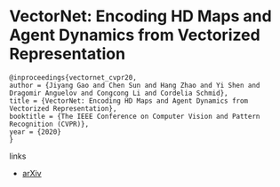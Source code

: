 # VectorNet: Encoding HD Maps and Agent Dynamics from Vectorized Representation

```
@inproceedings{vectornet_cvpr20,
author = {Jiyang Gao and Chen Sun and Hang Zhao and Yi Shen and Dragomir Anguelov and Congcong Li and Cordelia Schmid},
title = {VectorNet: Encoding HD Maps and Agent Dynamics from Vectorized Representation},
booktitle = {The IEEE Conference on Computer Vision and Pattern Recognition (CVPR)},
year = {2020}
}
```

links
- [arXiv](https://arxiv.org/abs/2005.04259)
